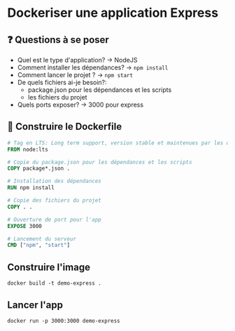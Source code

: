 # Dockeriser une application Express

## ❓ Questions à se poser

- Quel est le type d'application? -> NodeJS
- Comment installer les dépendances? -> `npm install`
- Comment lancer le projet ? -> `npm start`
- De quels fichiers ai-je besoin?:
  - package.json pour les dépendances et les scripts
  - les fichiers du projet
- Quels ports exposer? -> 3000 pour express

## 🦾 Construire le Dockerfile

```Dockerfile
# Tag en LTS: Long term support, version stable et maintenues par les devs
FROM node:lts

# Copie du package.json pour les dépendances et les scripts
COPY package*.json .

# Installation des dépendances
RUN npm install

# Copie des fichiers du projet
COPY . .

# Ouverture de port pour l'app
EXPOSE 3000

# Lancement du serveur
CMD ["npm", "start"]

```

## Construire l'image

`docker build -t demo-express .`

## Lancer l'app

`docker run -p 3000:3000 demo-express`
